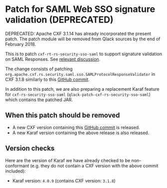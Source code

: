 # Patch for SAML Web SSO signature validation (DEPRECATED)

DEPRECATED: Apache CXF 3.1.14 has already incorporated the present patch. The patch module will be removed from Qlack sources by the end of February 2018.

This is to patch `cxf-rt-rs-security-sso-saml` to support signature
validation on SAML Responses.
See [relevant discussion](http://cxf.547215.n5.nabble.com/JAX-RS-SAML-Web-SSO-Validating-SAML-Response-in-OSGi-td5781687.html).

The change consists of patching `org.apache.cxf.rs.security.saml.sso.SAMLProtocolResponseValidator`
in CXF 3.1.8 similarly to this
[GitHub commit](https://github.com/apache/cxf/commit/0287f7d3a30908cdde0ca30f470f2103dab26a7c#diff-4869efd874233eb9778d8d26b4bdc49c).

In addition to this patch, we are also preparing a replacement Karaf
feature for `cxf-rs-security-sso-saml` (`qlack-patch-cxf-rs-security-sso-saml`)
which contains the patched JAR.

## When this patch should be removed
* A new CXF version containing this [GitHub commit](https://github.com/apache/cxf/commit/0287f7d3a30908cdde0ca30f470f2103dab26a7c#diff-4869efd874233eb9778d8d26b4bdc49c)
 is released.
* A new Karaf version containing the above release is also released.

## Version checks
Here are the version of Karaf we have already checked to be non-conformant
(e.g. they do not contain a CXF version with the above commit included):

* Karaf version: `4.0.9` (contains CXF version: `3.1.8`)